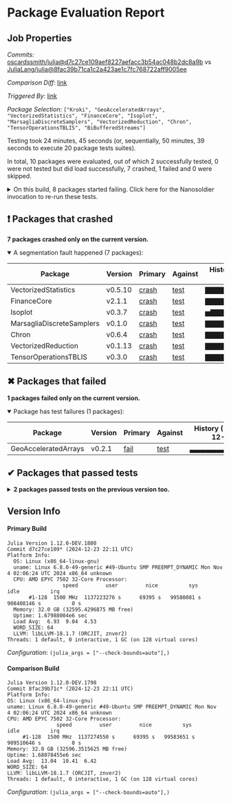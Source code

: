 # Package Evaluation Report

## Job Properties

*Commits:* [oscardssmith/julia@d7c27ce109aef8227aefacc3b54ac048b2dc8a9b](https://github.com/oscardssmith/julia/commit/d7c27ce109aef8227aefacc3b54ac048b2dc8a9b) vs [JuliaLang/julia@8fac39b71ca1c2a423ae1c7fc768722aff9005ee](https://github.com/JuliaLang/julia/commit/8fac39b71ca1c2a423ae1c7fc768722aff9005ee)

*Comparison Diff:* [link](https://github.com/JuliaLang/julia/compare/8fac39b71ca1c2a423ae1c7fc768722aff9005ee...oscardssmith/julia:d7c27ce109aef8227aefacc3b54ac048b2dc8a9b)

*Triggered By:* [link](https://github.com/JuliaLang/julia/pull/56847#issuecomment-2560372871)

*Package Selection:* `["Kroki", "GeoAcceleratedArrays", "VectorizedStatistics", "FinanceCore", "Isoplot", "MarsagliaDiscreteSamplers", "VectorizedReduction", "Chron", "TensorOperationsTBLIS", "BiBufferedStreams"]`

Testing took 24 minutes, 45 seconds (or, sequentially, 50 minutes, 39 seconds to execute 20 package tests suites).

In total, 10 packages were evaluated, out of which 2 successfully tested, 0 were not tested but did load successfully, 7 crashed, 1 failed and 0 were skipped.


<details><summary>On this build, 8 packages started failing. Click here for the Nanosoldier invocation to re-run these tests.</summary>
<p>

```
@nanosoldier `runtests(["GeoAcceleratedArrays", "MarsagliaDiscreteSamplers", "FinanceCore", "VectorizedStatistics", "TensorOperationsTBLIS", "Chron", "VectorizedReduction", "Isoplot"], configuration = (julia_args = ["--check-bounds=auto"],), vs_configuration = (julia_args = ["--check-bounds=auto"],))`
```

</p>
</details>


## ❗ Packages that crashed

**7 packages crashed only on the current version.**

<details open><summary>A segmentation fault happened (7 packages):</summary>
<p>


| Package | Version | Primary | Against | History (11-22 to 12-21) |
| ------- | ------- | ------- | ------- | ------- |
| VectorizedStatistics | v0.5.10 | [crash](https://s3.amazonaws.com/julialang-reports/nanosoldier/pkgeval/by_hash/d7c27ce_vs_8fac39b/VectorizedStatistics.primary.log) | [test](https://s3.amazonaws.com/julialang-reports/nanosoldier/pkgeval/by_hash/d7c27ce_vs_8fac39b/VectorizedStatistics.against.log) | <span class="history">▇▇▇▇▇▇▇▇▇▇▇▇▇</span> |
| FinanceCore | v2.1.1 | [crash](https://s3.amazonaws.com/julialang-reports/nanosoldier/pkgeval/by_hash/d7c27ce_vs_8fac39b/FinanceCore.primary.log) | [test](https://s3.amazonaws.com/julialang-reports/nanosoldier/pkgeval/by_hash/d7c27ce_vs_8fac39b/FinanceCore.against.log) | <span class="history">▇▇▇▇▇▇▇▇▇▇▇▇▇</span> |
| Isoplot | v0.3.7 | [crash](https://s3.amazonaws.com/julialang-reports/nanosoldier/pkgeval/by_hash/d7c27ce_vs_8fac39b/Isoplot.primary.log) | [test](https://s3.amazonaws.com/julialang-reports/nanosoldier/pkgeval/by_hash/d7c27ce_vs_8fac39b/Isoplot.against.log) | <span class="history">▅▇▇▇▇▇▇▇▇▇▇▇▇</span> |
| MarsagliaDiscreteSamplers | v0.1.0 | [crash](https://s3.amazonaws.com/julialang-reports/nanosoldier/pkgeval/by_hash/d7c27ce_vs_8fac39b/MarsagliaDiscreteSamplers.primary.log) | [test](https://s3.amazonaws.com/julialang-reports/nanosoldier/pkgeval/by_hash/d7c27ce_vs_8fac39b/MarsagliaDiscreteSamplers.against.log) | <span class="history">▇▇▇▇▇▇▇▇▇▇▇▇▇</span> |
| Chron | v0.6.4 | [crash](https://s3.amazonaws.com/julialang-reports/nanosoldier/pkgeval/by_hash/d7c27ce_vs_8fac39b/Chron.primary.log) | [test](https://s3.amazonaws.com/julialang-reports/nanosoldier/pkgeval/by_hash/d7c27ce_vs_8fac39b/Chron.against.log) | <span class="history">▇▇▇▇▇▇▇▇▇▇▇▇▇</span> |
| VectorizedReduction | v0.1.13 | [crash](https://s3.amazonaws.com/julialang-reports/nanosoldier/pkgeval/by_hash/d7c27ce_vs_8fac39b/VectorizedReduction.primary.log) | [test](https://s3.amazonaws.com/julialang-reports/nanosoldier/pkgeval/by_hash/d7c27ce_vs_8fac39b/VectorizedReduction.against.log) | <span class="history">▇▇▇▇▇▇▇▇▇▇▇▇▇</span> |
| TensorOperationsTBLIS | v0.3.0 | [crash](https://s3.amazonaws.com/julialang-reports/nanosoldier/pkgeval/by_hash/d7c27ce_vs_8fac39b/TensorOperationsTBLIS.primary.log) | [test](https://s3.amazonaws.com/julialang-reports/nanosoldier/pkgeval/by_hash/d7c27ce_vs_8fac39b/TensorOperationsTBLIS.against.log) | <span class="history">▇▇▇▇▇▇▇▇▇▇▇▇▇</span> |

</p>
</details>


## ✖ Packages that failed

**1 packages failed only on the current version.**

<details open><summary>Package has test failures (1 packages):</summary>
<p>


| Package | Version | Primary | Against | History (11-22 to 12-21) |
| ------- | ------- | ------- | ------- | ------- |
| GeoAcceleratedArrays | v0.2.1 | [fail](https://s3.amazonaws.com/julialang-reports/nanosoldier/pkgeval/by_hash/d7c27ce_vs_8fac39b/GeoAcceleratedArrays.primary.log) | [test](https://s3.amazonaws.com/julialang-reports/nanosoldier/pkgeval/by_hash/d7c27ce_vs_8fac39b/GeoAcceleratedArrays.against.log) | <span class="history">▃▃▃▃▃▃▃▃▃▇▇▇▇</span> |

</p>
</details>


## ✔ Packages that passed tests

<details><summary><strong>2 packages passed tests on the previous version too.</strong></summary>
<p>

| Package | History (11-22 to 12-21) |
| ------- | ------- |
| [Kroki v1.0.0](https://s3.amazonaws.com/julialang-reports/nanosoldier/pkgeval/by_hash/d7c27ce_vs_8fac39b/Kroki.primary.log) | <span class="history">▃▇▇▇▇▇▇▇▇▇▇▇▇</span> |
| [BiBufferedStreams v0.1.1](https://s3.amazonaws.com/julialang-reports/nanosoldier/pkgeval/by_hash/d7c27ce_vs_8fac39b/BiBufferedStreams.primary.log) | <span class="history">▇▇▇▇▇▇▇▇▇▇▇▇▇</span> |

</p>
</details>


## Version Info

#### Primary Build

```
Julia Version 1.12.0-DEV.1800
Commit d7c27ce109* (2024-12-23 22:11 UTC)
Platform Info:
  OS: Linux (x86_64-linux-gnu)
  uname: Linux 6.8.0-49-generic #49-Ubuntu SMP PREEMPT_DYNAMIC Mon Nov  4 02:06:24 UTC 2024 x86_64 unknown
  CPU: AMD EPYC 7502 32-Core Processor: 
                  speed         user         nice          sys         idle          irq
       #1-128  1500 MHz  1137223276 s      69395 s   99580081 s  908408146 s          0 s
  Memory: 32.0 GB (32595.4296875 MB free)
  Uptime: 1.67988004e6 sec
  Load Avg:  6.93  9.04  4.53
  WORD_SIZE: 64
  LLVM: libLLVM-18.1.7 (ORCJIT, znver2)
Threads: 1 default, 0 interactive, 1 GC (on 128 virtual cores)

```
*Configuration*: `(julia_args = ["--check-bounds=auto"],)`

  #### Comparison Build

  ```
Julia Version 1.12.0-DEV.1798
Commit 8fac39b71c* (2024-12-23 22:11 UTC)
Platform Info:
  OS: Linux (x86_64-linux-gnu)
  uname: Linux 6.8.0-49-generic #49-Ubuntu SMP PREEMPT_DYNAMIC Mon Nov  4 02:06:24 UTC 2024 x86_64 unknown
  CPU: AMD EPYC 7502 32-Core Processor: 
                  speed         user         nice          sys         idle          irq
       #1-128  1500 MHz  1137274550 s      69395 s   99583651 s  909510646 s          0 s
  Memory: 32.0 GB (32596.3515625 MB free)
  Uptime: 1.68078455e6 sec
  Load Avg:  13.04  10.41  6.42
  WORD_SIZE: 64
  LLVM: libLLVM-18.1.7 (ORCJIT, znver2)
Threads: 1 default, 0 interactive, 1 GC (on 128 virtual cores)

  ```
  *Configuration*: `(julia_args = ["--check-bounds=auto"],)`
<!-- Generated on 2024-12-23T18:12:55.074 -->
